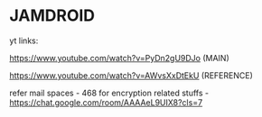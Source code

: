 # JAMDROID


yt links:

https://www.youtube.com/watch?v=PyDn2gU9DJo (MAIN)

https://www.youtube.com/watch?v=AWvsXxDtEkU (REFERENCE)

refer mail spaces - 468 for encryption related stuffs - https://chat.google.com/room/AAAAeL9UIX8?cls=7

